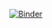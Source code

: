 [![Binder](https://mybinder.org/badge_logo.svg)](https://mybinder.org/v2/gh/Bisrat-Araya/projectwork/master/?filepath=AHP_form)
